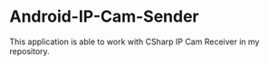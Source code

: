 # Android-IP-Cam-Sender

This application is able to work with CSharp IP Cam Receiver in my repository.  
